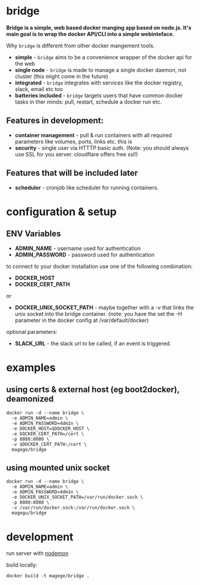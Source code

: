 # bridge

**Bridge is a simple, web based docker manging app based on node.js. It's main goal is to wrap the docker API/CLI into a simple webinteface.** 

Why `bridge` is different from other docker mangement tools.

* **simple** - `bridge` aims to be a convenience wrapper of the docker api for the web
* **single node** - `bridge` is made to manage a single docker daemon, not cluster (this might come in the future)
* **integrated** - `bridge` integrates with services like the docker registry, slack, email etc too 
* **batteries included** - `bridge` targets users that have common docker tasks in ther minds: pull, restart, schedule a docker run etc.

## Features in development:

* **container management** - pull & run containers with all required parameters like volumes, ports, links etc. this is 
* **security** - single user via HTTTP basic auth. (Note: you should always use SSL for you server. cloudflare offers free ssl!)

## Features that will be included later

* **scheduler** - cronjob like scheduler for running containers.

# configuration & setup

## ENV Variables

* **ADMIN_NAME** - username used for authentication
* **ADMIN_PASSWORD** - password used for authentication

to connect to your docker installation use one of the following combination:

* **DOCKER_HOST** 
* **DOCKER_CERT_PATH** 

or

* **DOCKER_UNIX_SOCKET_PATH** - maybe together with a -v that links the unix socket into the bridge container. (note: you have the set the -H parameter in the docker config at /var/default/docker)

optional parameters:

* **SLACK_URL** - the slack url to be called, if an event is triggered.

# examples

## using certs & external host (eg boot2docker), deamonized

```
docker run -d --name bridge \
  -e ADMIN_NAME=admin \
  -e ADMIN_PASSWORD=4dm1n \
  -e DOCKER_HOST=$DOCKER_HOST \
  -e DOCKER_CERT_PATH=/cert \
  -p 8080:8080 \
  -v $DOCKER_CERT_PATH:/cert \
  magege/bridge
```

## using mounted unix socket 

```
docker run -d --name bridge \
  -e ADMIN_NAME=admin \
  -e ADMIN_PASSWORD=4dm1n \
  -e DOCKER_UNIX_SOCKET_PATH=/var/run/docker.sock \
  -p 8080:8080 \
  -v /var/run/docker.sock:/var/run/docker.sock \
  magegu/bridge
```

# development

run server with [nodemon](https://github.com/remy/nodemon)

build locally:

```
docker build -t magege/bridge .
```

